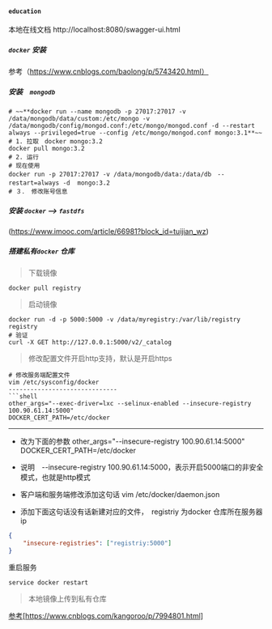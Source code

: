 #### `education`
本地在线文档 http://localhost:8080/swagger-ui.html

##### `docker` 安装
参考（https://www.cnblogs.com/baolong/p/5743420.html）

##### 安装　`mongodb`
```shell
# ~~**docker run --name mongodb -p 27017:27017 -v /data/mongodb/data/custom:/etc/mongo -v /data/mongodb/config/mongod.conf:/etc/mongo/mongod.conf -d --restart always --privileged=true --config /etc/mongo/mongod.conf mongo:3.1**~~
# 1. 拉取　docker mongo:3.2
docker pull mongo:3.2
# 2. 运行
# 现在使用
docker run -p 27017:27017 -v /data/mongodb/data:/data/db　--restart=always -d  mongo:3.2　
# ３． 修改账号信息

``` 


##### 安装 `docker` --> `fastdfs`
(https://www.imooc.com/article/66981?block_id=tuijian_wz)

##### 搭建私有`docker` 仓库

> 下载镜像

```shell
docker pull registry
```

> 启动镜像

```shell
docker run -d -p 5000:5000 -v /data/myregistry:/var/lib/registry registry
# 验证
curl -X GET http://127.0.0.1:5000/v2/_catalog
```

> 修改配置文件开启http支持，默认是开启https

```shell
# 修改服务端配置文件
vim /etc/sysconfig/docker
------------------------------
```shell
other_args="--exec-driver=lxc --selinux-enabled --insecure-registry 100.90.61.14:5000"
DOCKER_CERT_PATH=/etc/docker
```
------------------------------
* 改为下面的参数
other_args="--insecure-registry 100.90.61.14:5000"
DOCKER_CERT_PATH=/etc/docker
* 说明　--insecure-registry 100.90.61.14:5000，表示开启5000端口的非安全模式，也就是http模式

* 客户端和服务端修改添加这句话
vim /etc/docker/daemon.json
* 添加下面这句话没有话新建对应的文件，　registriy 为docker 仓库所在服务器ip
```json
{
    "insecure-registries": ["registriy:5000"]
}
```

重启服务　
```shell
service docker restart
```
> 本地镜像上传到私有仓库

[参考](https://www.cnblogs.com/kangoroo/p/7994801.html)[https://www.cnblogs.com/kangoroo/p/7994801.html]

